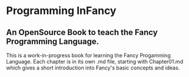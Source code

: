 # Programming InFancy #
## An OpenSource Book to teach the Fancy Programming Language. ##

This is a work-in-progress book for learning the Fancy Progamming
Language.
Each chapter is in its own .md file, starting with Chapter01.md which
gives a short introduction into Fancy's basic concepts and ideas.
